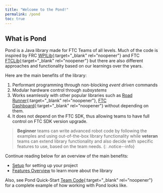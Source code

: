 ```yaml
---
title: "Welcome to the Pond!"
permalink: /pond
toc: true
---
```

## What is Pond

Pond is a Java library made for FTC Teams of all levels. Much of the code is inspired by FRC [WPILib]{:target="_blank" rel="noopener"} and FTC [FTCLib]{:target="_blank" rel="noopener"} but there are also different approaches and functionality based on our learnings over the years.

Here are the main benefits of the library:

1. Performant programming through non-blocking *event driven* commands
2. Modular hardware control through *subsystems*
3. Works seamlessly with other popular libraries such as [Road Runner]{:target="_blank" rel="noopener"}, [FTC Dashboard]{:target="_blank" rel="noopener"} without depending on them.
4. It does not depend on the FTC SDK, thus allowing teams to have full control on FTC SDK version upgrade.

> **Beginner** teams can write advanced robot code by following the examples and using out-of-the-box library functionality while **veteran** teams can extend library functionality and also decide with specific features to use, based on the team needs.
{: .notice--info}

Continue reading below for an overview of the main benefits:

* [Setup](/pond/setup) for setting up your project
* [Features Overview](/pond/features-overview) to learn more about the library

Also, see Pond Quick-Start [Team Code](https://github.com/FTC-23206/automaducks-pond-starter/tree/master/TeamCode/src/main/java/org/firstinspires/ftc/teamcode){:target="_blank" rel="noopener"} for a complete example of how working with Pond looks like.

[WPILib]: <https://frcdocs.wpi.edu/en/2020/docs/software/wpilib-overview/index.html>
[FTCLib]: <https://ftclib.org/>
[Road Runner]: <https://rr.brott.dev/>
[FTC Dashboard]: <https://acmerobotics.github.io/ftc-dashboard/>
